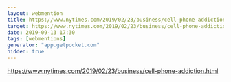 ```yaml
---
layout: webmention
title: https://www.nytimes.com/2019/02/23/business/cell-phone-addiction.html
target: https://www.nytimes.com/2019/02/23/business/cell-phone-addiction.html
date: 2019-09-13 17:30
tags: [webmentions]
generator: "app.getpocket.com"
hidden: true
---
```


https://www.nytimes.com/2019/02/23/business/cell-phone-addiction.html